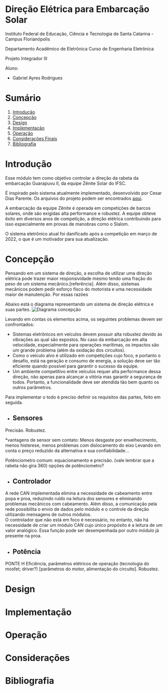 # Direção Elétrica para Embarcação Solar

Instituto Federal de Educação, Ciência e Tecnologia de Santa Catarina - Campus Florianópolis

Departamento Acadêmico de Eletrônica Curso de Engenharia Eletrônica

Projeto Integrador III

Aluno:

* Gabriel Ayres Rodrigues

# Sumário

1. [Introdução](#introdução)
2. [Concepção](#concepção)
3. [Design](#design)
4. [Implementação](#implementação)
5. [Operação](#operação)
6. [Considerações Finais](#considerações)
7. [Bibliografia](#bibliografia)

# Introdução

Esse módulo tem como objetivo controlar a direção da rabeta da embarcação Guarapuvu II, da equipe Zênite Solar do IFSC.

É inspirado pelo sistema atualmente implementado, desenvolvido por Cesar Dias Parente. Os arquivos do projeto podem ser encontrados [aqui](https://github.com/ZeniteSolar/MDE18/tree/main).

A embarcação da equipe Zênite é operada em competições de barcos solares, onde são exigidas alta performance e robustez. A equipe obteve êxito em diversos anos de competição, a direção elétrica contribuindo para isso especialmente em provas de manobras como o Slalom.

O sistema eletrônico atual foi danificado após a competição em março de 2022, o que é um motivador para sua atualização. 

# Concepção

Pensando em um sistema de direção, a escolha de utilizar uma direção elétrica pode trazer maior responsividade mesmo tendo uma fração do peso de um sistema mecânico.[referência]. Além disso, sistemas mecânicos podem pedir esforço físco do motorista e uma necessidade maior de manutenção. Por essas razões

Abaixo está o diagrama representando um sistema de direção elétrica e suas partes. 
![Diagrama concepção](https://github.com/ayresgit/Modulo-Direcao-Eletrica/blob/cb3b7e7deb8563f8dec3147824b006344d2aa883/Imagens/Diagrama%20de%20blocos%20da%20dire%C3%A7%C3%A3o%20el%C3%A9trica.PNG)

Levando em contas os elementos acima, os seguintes problemas devem ser confrontados:
- Sistemas eletrônicos em veículos devem possuir alta robustez devido às vibrações ao qual são expostos. No caso da embarcação em alta velocidade, especialmente para operações marítimas, os impactos são um grande problema (além da oxidação dos circuitos).
- Como o veículo alvo é utilizado em competições cujo foco, e portanto o desafio, está na geração e consumo de energia, a solução deve ser tão eficiente quando possível para garantir o sucesso da equipe.
- Um ambiente competitivo entre veículos requer alta performance dessa direção, não apenas para alcançar a vitória mas garantir a segurança de todos. Portanto, a funcionalidade deve ser atendida tão bem quanto os outros parâmetros.

Para implementar o todo é preciso definir os requisitos das partes, feito em seguida.

* ## Sensores
Precisão. Robustez.

*vantagens de sensor sem contato: Menos desgaste por envelhecimento, menos histerese, menos problemas com dislocamento do eixo
Levando em conta o preço reduzido da alternativa e sua confiabilidade... 

Potênciometro comum: equacionamento e precisão. (vale lembrar que a rabeta não gira 360)
opções de potênciometro?

* ## Controlador

A rede CAN implementada elimina a necessidade de cabeamento entre popa e proa, reduzindo ruído na leitura dos sensores e eliminando problemas mecânicos com cabeamento. Além disso, a comunicação pela rede possibilita o envio de dados pelo módulo e o controle da direção utilizando mensagens de outros módulos.  
O controlador que não está em foco é necessário, no entanto, não há necessidade de criar um módulo CAN cujo único propósito é a leitura de um valor analógico. Essa função pode ser desempenhada por outro módulo já presente na proa.

<!-- Microcontrolador de linha comercial serão o suficiente para garantir a execução das tarefas e tempo de resposta desejados. Além de portas PWM e entradas do ADC, seria interessante um microcontrolador com interface CAN. -->

<!-- A escolha do stm32 é viável considerando o preço e a dificuldade de programação -->

* ## Potência
PONTE H
Eficiência, parâmetros elétricos de operação (tecnologia do mosfet; driver?) [parâmetros do motor, alimentação do circuito]. Robustez.

<!-- 
|| Sensor | Controlador | Potência |
|-----------|-----------|-----------|-----------|
| x | x | x | x | -->

# Design


# Implementação


# Operação

# Considerações

# Bibliografia






